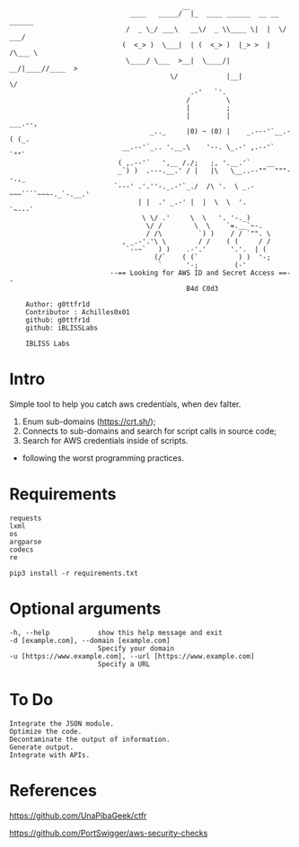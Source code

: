 ```shell
                                           __                              
                              ____   _____/  |_  ____ ______  __ __  ______
                             /  _ \_/ ___\   __\/  _ \\____ \|  |  \/  ___/
                            (  <_> )  \___|  | (  <_> )  |_> >  |  /\___ \
                             \____/ \___  >__|  \____/|   __/|____//____  >
                                        \/            |__|              \/
                                             .-'   `'.
                                            /         \
                                            |         ;
                                            |         |           ___.--,
                                   _.._     |0) ~ (0) |    _.---'`__.-( (_.
                            __.--'`_.. '.__.\    '--. \_.-' ,.--'`     `""`
                           ( ,.--'`   ',__ /./;   ;, '.__.'`    __
                           _`) )  .---.__.' / |   |\   \__..--""  """--.,_
                          `---' .'.''-._.-'`_./  /\ '.  \ _.-~~~````~~~-._`-.__.'
                                | |  .' _.-' |  |  \  \  '.               `~---`
                                 \ \/ .'     \  \   '. '-._)
                                  \/ /        \  \    `=.__`~-.
                                  / /\         `) )    / / `"". \
                            , _.-'.'\ \        / /    ( (     / /
                             `--~`   ) )    .-'.'      '.'.  | (
                                    (/`    ( (`          ) )  '-;
                                     `      '-;         (-'
                         --== Looking for AWS ID and Secret Access ==--
                                            B4d C0d3

    Author: g0ttfr1d
    Contributor : Achilles0x01
    github: g0ttfr1d
    github: iBLISSLabs

    IBLISS Labs

```

# Intro
Simple tool to help you catch aws credentials, when dev falter.
  1. Enum sub-domains (https://crt.sh/);
  2. Connects to sub-domains and search for script calls in source code;
  3. Search for AWS credentials inside of scripts.

- following the worst programming practices.


# Requirements

```shell
requests
lxml
os
argparse
codecs
re

pip3 install -r requirements.txt
```

# Optional arguments

  ```shell
  -h, --help            show this help message and exit
  -d [example.com], --domain [example.com]
                        Specify your domain
  -u [https://www.example.com], --url [https://www.example.com]
                        Specify a URL

  ```

# To Do

```shell
Integrate the JSON module.
Optimize the code.
Decontaminate the output of information.
Generate output.
Integrate with APIs.
```

# References
https://github.com/UnaPibaGeek/ctfr

https://github.com/PortSwigger/aws-security-checks
